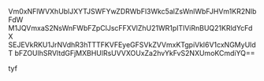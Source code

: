 Vm0xNFlWVXhUblJXYTJSWFYwZDRWbFl3Wkc5alZsWnlWbFJHVm1KR2NIbFdW
M1JQVmxaS2NsWnFWbFZpClJscFFXVlZhU21WR1pITlViRnBUQ21KRldYcFdX
SEJEVkRKU1JrNVdhR3hTTTFKVFEyeGFSVkZVVmxKTgpiVkl6V1cxNGMyUldT
bFZOUlhSRVltdGFjMXBHUlRsUVVXOUxZa2hvYkFvS2NXUmoKCmdiYQ==

tyf